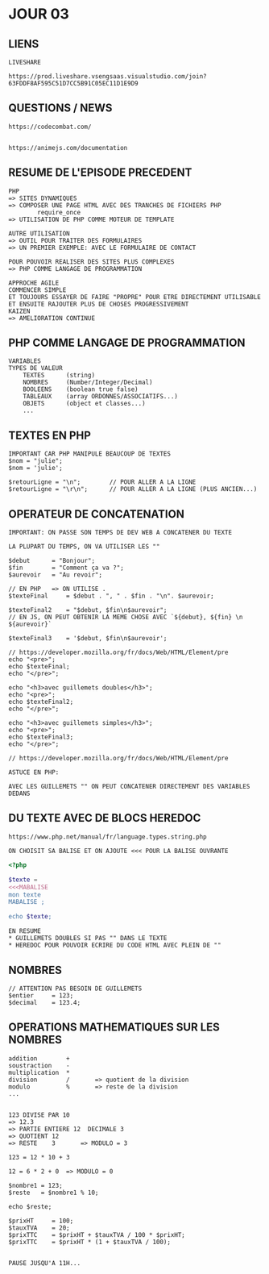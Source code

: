 # JOUR 03

## LIENS

    LIVESHARE

    https://prod.liveshare.vsengsaas.visualstudio.com/join?63FDDF8AF595C51D7CC5B91C05EC11D1E9D9


## QUESTIONS / NEWS


    https://codecombat.com/


    https://animejs.com/documentation


## RESUME DE L'EPISODE PRECEDENT


    PHP
    => SITES DYNAMIQUES
    => COMPOSER UNE PAGE HTML AVEC DES TRANCHES DE FICHIERS PHP
            require_once
    => UTILISATION DE PHP COMME MOTEUR DE TEMPLATE

    AUTRE UTILISATION
    => OUTIL POUR TRAITER DES FORMULAIRES
    => UN PREMIER EXEMPLE: AVEC LE FORMULAIRE DE CONTACT           

    POUR POUVOIR REALISER DES SITES PLUS COMPLEXES
    => PHP COMME LANGAGE DE PROGRAMMATION

    APPROCHE AGILE
    COMMENCER SIMPLE
    ET TOUJOURS ESSAYER DE FAIRE "PROPRE" POUR ETRE DIRECTEMENT UTILISABLE
    ET ENSUITE RAJOUTER PLUS DE CHOSES PROGRESSIVEMENT
    KAIZEN
    => AMELIORATION CONTINUE


## PHP COMME LANGAGE DE PROGRAMMATION    

    VARIABLES
    TYPES DE VALEUR
        TEXTES      (string)
        NOMBRES     (Number/Integer/Decimal)
        BOOLEENS    (boolean true false)
        TABLEAUX    (array ORDONNES/ASSOCIATIFS...)
        OBJETS      (object et classes...)
        ...

## TEXTES EN PHP

    IMPORTANT CAR PHP MANIPULE BEAUCOUP DE TEXTES
    $nom = "julie";
    $nom = 'julie';

    $retourLigne = "\n";        // POUR ALLER A LA LIGNE
    $retourLigne = "\r\n";      // POUR ALLER A LA LIGNE (PLUS ANCIEN...)


## OPERATEUR DE CONCATENATION

    IMPORTANT: ON PASSE SON TEMPS DE DEV WEB A CONCATENER DU TEXTE

    LA PLUPART DU TEMPS, ON VA UTILISER LES ""

    $debut      = "Bonjour";
    $fin        = "Comment ça va ?";
    $aurevoir   = "Au revoir";

    // EN PHP   => ON UTILISE .
    $texteFinal     = $debut . ", " . $fin . "\n". $aurevoir;

    $texteFinal2    = "$debut, $fin\n$aurevoir";
    // EN JS, ON PEUT OBTENIR LA MEME CHOSE AVEC `${debut}, ${fin} \n ${aurevoir}`

    $texteFinal3    = '$debut, $fin\n$aurevoir';

    // https://developer.mozilla.org/fr/docs/Web/HTML/Element/pre
    echo "<pre>";
    echo $texteFinal;
    echo "</pre>";

    echo "<h3>avec guillemets doubles</h3>";
    echo "<pre>";
    echo $texteFinal2;
    echo "</pre>";

    echo "<h3>avec guillemets simples</h3>";
    echo "<pre>";
    echo $texteFinal3;
    echo "</pre>";

    // https://developer.mozilla.org/fr/docs/Web/HTML/Element/pre

    ASTUCE EN PHP:

    AVEC LES GUILLEMETS "" ON PEUT CONCATENER DIRECTEMENT DES VARIABLES DEDANS


## DU TEXTE AVEC DE BLOCS HEREDOC

    https://www.php.net/manual/fr/language.types.string.php

    ON CHOISIT SA BALISE ET ON AJOUTE <<< POUR LA BALISE OUVRANTE

```php
<?php

$texte = 
<<<MABALISE
mon texte
MABALISE ;

echo $texte;

```

    EN RESUME
    * GUILLEMETS DOUBLES SI PAS "" DANS LE TEXTE
    * HEREDOC POUR POUVOIR ECRIRE DU CODE HTML AVEC PLEIN DE ""


## NOMBRES

    // ATTENTION PAS BESOIN DE GUILLEMETS
    $entier     = 123;
    $decimal    = 123.4;

## OPERATIONS MATHEMATIQUES SUR LES NOMBRES

    addition        +
    soustraction    -
    multiplication  *
    division        /       => quotient de la division
    modulo          %       => reste de la division     
    ...


    123 DIVISE PAR 10
    => 12.3
    => PARTIE ENTIERE 12  DECIMALE 3
    => QUOTIENT 12
    => RESTE    3       => MODULO = 3

    123 = 12 * 10 + 3

    12 = 6 * 2 + 0  => MODULO = 0

    $nombre1 = 123;
    $reste   = $nombre1 % 10;

    echo $reste;

    $prixHT     = 100;
    $tauxTVA    = 20;
    $prixTTC    = $prixHT + $tauxTVA / 100 * $prixHT;
    $prixTTC    = $prixHT * (1 + $tauxTVA / 100);


    PAUSE JUSQU'A 11H...
    